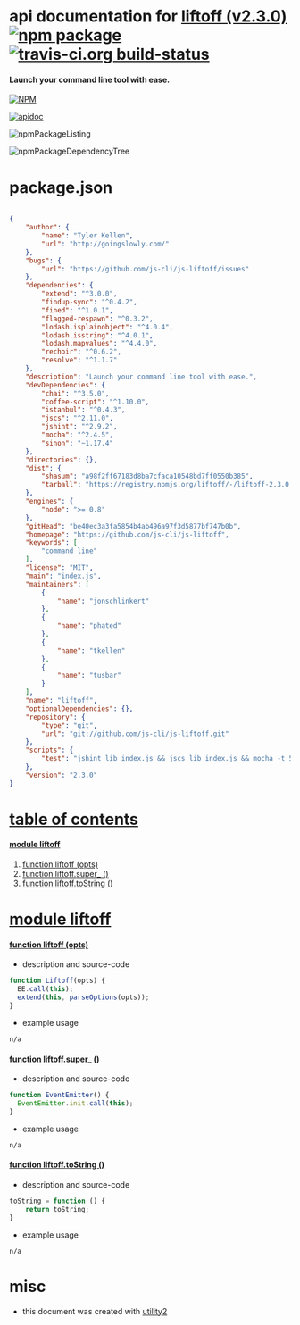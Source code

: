 # api documentation for  [liftoff (v2.3.0)](https://github.com/js-cli/js-liftoff)  [![npm package](https://img.shields.io/npm/v/npmdoc-liftoff.svg?style=flat-square)](https://www.npmjs.org/package/npmdoc-liftoff) [![travis-ci.org build-status](https://api.travis-ci.org/npmdoc/node-npmdoc-liftoff.svg)](https://travis-ci.org/npmdoc/node-npmdoc-liftoff)
#### Launch your command line tool with ease.

[![NPM](https://nodei.co/npm/liftoff.png?downloads=true&downloadRank=true&stars=true)](https://www.npmjs.com/package/liftoff)

[![apidoc](https://npmdoc.github.io/node-npmdoc-liftoff/build/screenCapture.buildCi.browser.apidoc.html.png)](https://npmdoc.github.io/node-npmdoc-liftoff/build/apidoc.html)

![npmPackageListing](https://npmdoc.github.io/node-npmdoc-liftoff/build/screenCapture.npmPackageListing.svg)

![npmPackageDependencyTree](https://npmdoc.github.io/node-npmdoc-liftoff/build/screenCapture.npmPackageDependencyTree.svg)



# package.json

```json

{
    "author": {
        "name": "Tyler Kellen",
        "url": "http://goingslowly.com/"
    },
    "bugs": {
        "url": "https://github.com/js-cli/js-liftoff/issues"
    },
    "dependencies": {
        "extend": "^3.0.0",
        "findup-sync": "^0.4.2",
        "fined": "^1.0.1",
        "flagged-respawn": "^0.3.2",
        "lodash.isplainobject": "^4.0.4",
        "lodash.isstring": "^4.0.1",
        "lodash.mapvalues": "^4.4.0",
        "rechoir": "^0.6.2",
        "resolve": "^1.1.7"
    },
    "description": "Launch your command line tool with ease.",
    "devDependencies": {
        "chai": "^3.5.0",
        "coffee-script": "^1.10.0",
        "istanbul": "^0.4.3",
        "jscs": "^2.11.0",
        "jshint": "^2.9.2",
        "mocha": "^2.4.5",
        "sinon": "~1.17.4"
    },
    "directories": {},
    "dist": {
        "shasum": "a98f2ff67183d8ba7cfaca10548bd7ff0550b385",
        "tarball": "https://registry.npmjs.org/liftoff/-/liftoff-2.3.0.tgz"
    },
    "engines": {
        "node": ">= 0.8"
    },
    "gitHead": "be40ec3a3fa5854b4ab496a97f3d5877bf747b0b",
    "homepage": "https://github.com/js-cli/js-liftoff",
    "keywords": [
        "command line"
    ],
    "license": "MIT",
    "main": "index.js",
    "maintainers": [
        {
            "name": "jonschlinkert"
        },
        {
            "name": "phated"
        },
        {
            "name": "tkellen"
        },
        {
            "name": "tusbar"
        }
    ],
    "name": "liftoff",
    "optionalDependencies": {},
    "repository": {
        "type": "git",
        "url": "git://github.com/js-cli/js-liftoff.git"
    },
    "scripts": {
        "test": "jshint lib index.js && jscs lib index.js && mocha -t 5000 -b -R spec test/index"
    },
    "version": "2.3.0"
}
```



# <a name="apidoc.tableOfContents"></a>[table of contents](#apidoc.tableOfContents)

#### [module liftoff](#apidoc.module.liftoff)
1.  [function <span class="apidocSignatureSpan"></span>liftoff (opts)](#apidoc.element.liftoff.liftoff)
1.  [function <span class="apidocSignatureSpan">liftoff.</span>super_ ()](#apidoc.element.liftoff.super_)
1.  [function <span class="apidocSignatureSpan">liftoff.</span>toString ()](#apidoc.element.liftoff.toString)



# <a name="apidoc.module.liftoff"></a>[module liftoff](#apidoc.module.liftoff)

#### <a name="apidoc.element.liftoff.liftoff"></a>[function <span class="apidocSignatureSpan"></span>liftoff (opts)](#apidoc.element.liftoff.liftoff)
- description and source-code
```javascript
function Liftoff(opts) {
  EE.call(this);
  extend(this, parseOptions(opts));
}
```
- example usage
```shell
n/a
```

#### <a name="apidoc.element.liftoff.super_"></a>[function <span class="apidocSignatureSpan">liftoff.</span>super_ ()](#apidoc.element.liftoff.super_)
- description and source-code
```javascript
function EventEmitter() {
  EventEmitter.init.call(this);
}
```
- example usage
```shell
n/a
```

#### <a name="apidoc.element.liftoff.toString"></a>[function <span class="apidocSignatureSpan">liftoff.</span>toString ()](#apidoc.element.liftoff.toString)
- description and source-code
```javascript
toString = function () {
    return toString;
}
```
- example usage
```shell
n/a
```



# misc
- this document was created with [utility2](https://github.com/kaizhu256/node-utility2)
